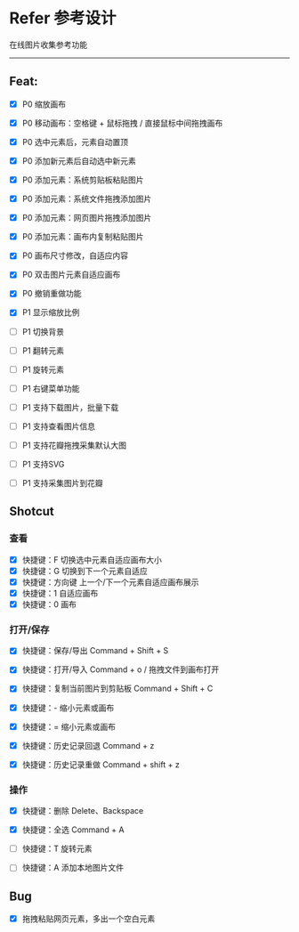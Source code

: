 # Refer 参考设计

在线图片收集参考功能

---

## Feat:
* [x] P0 缩放画布
* [x] P0 移动画布：空格键 + 鼠标拖拽 / 直接鼠标中间拖拽画布
* [x] P0 选中元素后，元素自动置顶
* [x] P0 添加新元素后自动选中新元素
* [x] P0 添加元素：系统剪贴板粘贴图片
* [x] P0 添加元素：系统文件拖拽添加图片
* [x] P0 添加元素：网页图片拖拽添加图片
* [x] P0 添加元素：画布内复制粘贴图片
* [x] P0 画布尺寸修改，自适应内容
* [x] P0 双击图片元素自适应画布
* [x] P0 撤销重做功能
* [x] P1 显示缩放比例

* [ ] P1 切换背景
* [ ] P1 翻转元素
* [ ] P1 旋转元素
* [ ] P1 右键菜单功能
* [ ] P1 支持下载图片，批量下载
* [ ] P1 支持查看图片信息
* [ ] P1 支持花瓣拖拽采集默认大图
* [ ] P1 支持SVG
* [ ] P1 支持采集图片到花瓣
  

  
## Shotcut

### 查看
* [x] 快捷键：F 切换选中元素自适应画布大小
* [x] 快捷键：G 切换到下一个元素自适应
* [x] 快捷键：方向键 上一个/下一个元素自适应画布展示
* [x] 快捷键：1 自适应画布
* [x] 快捷键：0 画布

### 打开/保存
* [x] 快捷键：保存/导出 Command + Shift + S
* [x] 快捷键：打开/导入 Command + o / 拖拽文件到画布打开
* [x] 快捷键：复制当前图片到剪贴板 Command + Shift + C

* [x] 快捷键：- 缩小元素或画布
* [x] 快捷键：= 缩小元素或画布
* [x] 快捷键：历史记录回退 Command + z
* [x] 快捷键：历史记录重做 Command + shift + z

### 操作
* [x] 快捷键：删除 Delete、Backspace
* [x] 快捷键：全选 Command + A
* [ ] 快捷键：T 旋转元素
* [ ] 快捷键：A 添加本地图片文件


## Bug
* [x] 拖拽粘贴网页元素，多出一个空白元素